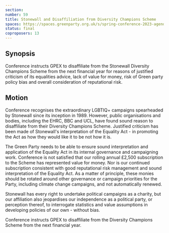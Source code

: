 ```yaml
---
section:
number: 59
title: Stonewall and Disaffiliation from Diversity Champions Scheme
spaces: https://spaces.greenparty.org.uk/s/spring-conference-2023-agenda-forum/?contentId=119265
status: final
coproposers: 13
---
```

## Synopsis
Conference instructs GPEX to disaffiliate from the Stonewall Diversity Champions Scheme from the next financial year for reasons of justified criticism of its equalities advice, lack of value for money, risk of Green party policy bias and overall consideration of reputational risk.

## Motion
Conference recognises the extraordinary LGBTIQ+ campaigns spearheaded by Stonewall since its inception in 1989. However, public organisations and bodies, including the EHRC, BBC and UCL, have found sound reason to disaffiliate from their Diversity Champions Scheme. Justified criticism has been made of Stonewall's interpretation of the Equality Act - in promoting the Act as how they would like it to be not how it is.

The Green Party needs to be able to ensure sound interpretation and application of the Equality Act in its internal governance and campaigning work. Conference is not satisfied that our rolling annual £2,500 subscription to the Scheme has represented value for money. Nor is our continued subscription consistent with good reputational risk management and sound interpretation of the Equality Act. As a matter of principle, these monies should be rotated around other governance or campaign priorities for the Party, including climate change campaigns, and not automatically renewed.

Stonewall has every right to undertake political campaigns as a charity, but our affiliation also jeopardises our independence as a political party, or perception thereof, to interrogate statistics and value assumptions in developing policies of our own - without bias.

Conference instructs GPEX to disaffiliate from the Diversity Champions Scheme from the next financial year.
